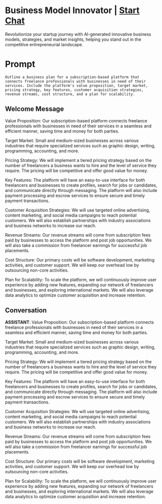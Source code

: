 

# Business Model Innovator | [Start Chat](https://gptcall.net/chat.html?data=%7B%22contact%22%3A%7B%22id%22%3A%22FcDivtJKrrrzRQrY8ux7S%22%2C%22flow%22%3Atrue%7D%7D)
Revolutionize your startup journey with AI-generated innovative business models, strategies, and market insights, helping you stand out in the competitive entrepreneurial landscape.

# Prompt

```
Outline a business plan for a subscription-based platform that connects freelance professionals with businesses in need of their services. Include the platform's value proposition, target market, pricing strategy, key features, customer acquisition strategies, revenue streams, cost structure, and a plan for scalability.
```

## Welcome Message
Value Proposition: Our subscription-based platform connects freelance professionals with businesses in need of their services in a seamless and efficient manner, saving time and money for both parties.



Target Market: Small and medium-sized businesses across various industries that require specialized services such as graphic design, writing, programming, accounting, and more.



Pricing Strategy: We will implement a tiered pricing strategy based on the number of freelancers a business wants to hire and the level of service they require. The pricing will be competitive and offer good value for money.



Key Features: The platform will have an easy-to-use interface for both freelancers and businesses to create profiles, search for jobs or candidates, and communicate directly through messaging. The platform will also include payment processing and escrow services to ensure secure and timely payment transactions.



Customer Acquisition Strategies: We will use targeted online advertising, content marketing, and social media campaigns to reach potential customers. We will also establish partnerships with industry associations and business networks to increase our reach.



Revenue Streams: Our revenue streams will come from subscription fees paid by businesses to access the platform and post job opportunities. We will also take a commission from freelancer earnings for successful job placements.



Cost Structure: Our primary costs will be software development, marketing activities, and customer support. We will keep our overhead low by outsourcing non-core activities.



Plan for Scalability: To scale the platform, we will continuously improve user experience by adding new features, expanding our network of freelancers and businesses, and exploring international markets. We will also leverage data analytics to optimize customer acquisition and increase retention.

## Conversation

**ASSISTANT**: Value Proposition: Our subscription-based platform connects freelance professionals with businesses in need of their services in a seamless and efficient manner, saving time and money for both parties.



Target Market: Small and medium-sized businesses across various industries that require specialized services such as graphic design, writing, programming, accounting, and more.



Pricing Strategy: We will implement a tiered pricing strategy based on the number of freelancers a business wants to hire and the level of service they require. The pricing will be competitive and offer good value for money.



Key Features: The platform will have an easy-to-use interface for both freelancers and businesses to create profiles, search for jobs or candidates, and communicate directly through messaging. The platform will also include payment processing and escrow services to ensure secure and timely payment transactions.



Customer Acquisition Strategies: We will use targeted online advertising, content marketing, and social media campaigns to reach potential customers. We will also establish partnerships with industry associations and business networks to increase our reach.



Revenue Streams: Our revenue streams will come from subscription fees paid by businesses to access the platform and post job opportunities. We will also take a commission from freelancer earnings for successful job placements.



Cost Structure: Our primary costs will be software development, marketing activities, and customer support. We will keep our overhead low by outsourcing non-core activities.



Plan for Scalability: To scale the platform, we will continuously improve user experience by adding new features, expanding our network of freelancers and businesses, and exploring international markets. We will also leverage data analytics to optimize customer acquisition and increase retention.

